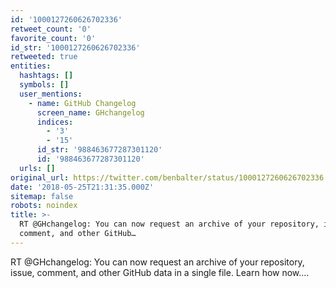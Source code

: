```yaml
---
id: '1000127260626702336'
retweet_count: '0'
favorite_count: '0'
id_str: '1000127260626702336'
retweeted: true
entities:
  hashtags: []
  symbols: []
  user_mentions:
    - name: GitHub Changelog
      screen_name: GHchangelog
      indices:
        - '3'
        - '15'
      id_str: '988463677287301120'
      id: '988463677287301120'
  urls: []
original_url: https://twitter.com/benbalter/status/1000127260626702336
date: '2018-05-25T21:31:35.000Z'
sitemap: false
robots: noindex
title: >-
  RT @GHchangelog: You can now request an archive of your repository, issue,
  comment, and other GitHub…
---
```


RT @GHchangelog: You can now request an archive of your repository, issue, comment, and other GitHub data in a single file. Learn how now.…